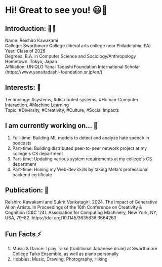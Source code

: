 <h1>Hi! Great to see you! 😃👋</h1> 

<h2> Introduction: 👨‍🎓</h2>
Name: Reishiro Kawakami <br/>
College: Swarthmore College (liberal arts college near Philadelphia, PA) <br/>
Year: Class of 2026 <br/>
Degrees: B.A. in Computer Science and Sociology/Anthropology <br/>
Hometown: Tokyo, Japan <br/>
Affiliation: UNIQLO Yanai Tadashi Foundation International Scholar (https://www.yanaitadashi-foundation.or.jp/en/) <br/>

<h2> Interests: 🤔 </h2>
Technology: #systems, #distributed systems, #Human-Computer Interaction, #Machine Learning <br/>
Topic: #Diversity, #Creativity, #Culture, #Social Impacts <br/>

<h2> I am currently working on... 🌱 </h2>
<ol>
  <li> Full-time: Building ML models to detect and analyze hate speech in podcasts</li>
  <li> Part-time: Building distributed peer-to-peer network project at my college's CS department</li>
  <li> Part-time: Updating various system requirements at my college's CS department </li>
  <li> Part-time: Honing my Web-dev skills by taking Meta's professional backend certificate </li>
</ol>

<h2> Publication: 📝 </h2>
Reishiro Kawakami and Sukrit Venkatagiri. 2024. The Impact of Generative AI on Artists. In Proceedings of the 16th Conference on Creativity & Cognition (C&C '24). Association for Computing Machinery, New York, NY, USA, 79–82. https://doi.org/10.1145/3635636.3664263 <br/>

<h2> Fun Facts ⚡ </h2>
<ol>
  <li> Music & Dance: I play Taiko (traditional Japanese drum) at Swarthmore College Taiko Ensemble, as well as piano personally</li>
  <li> Hobbies: Music, Drawing, Photography, Hiking</li>
</ol>

<!--
**reikawa13/reikawa13** is a ✨ _special_ ✨ repository because its `README.md` (this file) appears on your GitHub profile.

Here are some ideas to get you started:

- 🔭 I’m currently working on ...
- 🌱 I’m currently learning ...
- 👯 I’m looking to collaborate on ...
- 🤔 I’m looking for help with ...
- 💬 Ask me about ...
- 📫 How to reach me: ...
- 😄 Pronouns: ...
- ⚡ Fun fact: ...
-->
